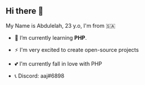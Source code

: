 ## Hi there 👋

My Name is Abdulelah, 23 y.o, I'm from 🇸🇦

<!-- - 🔭 I’m currently working on . -->

- 🌱 I’m currently learning **PHP**.

- ⚡ I'm very excited to create open-source projects

- 💕 I'm currently fall in love with PHP

- 📞 Discord: aaj#6898
